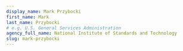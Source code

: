```yaml
---
display_name: Mark Przybocki
first_name: Mark
last_name: Przybocki
# e.g. U.S. General Services Administration
agency_full_name: National Institute of Standards and Technology
slug: mark-przybocki
---
```


